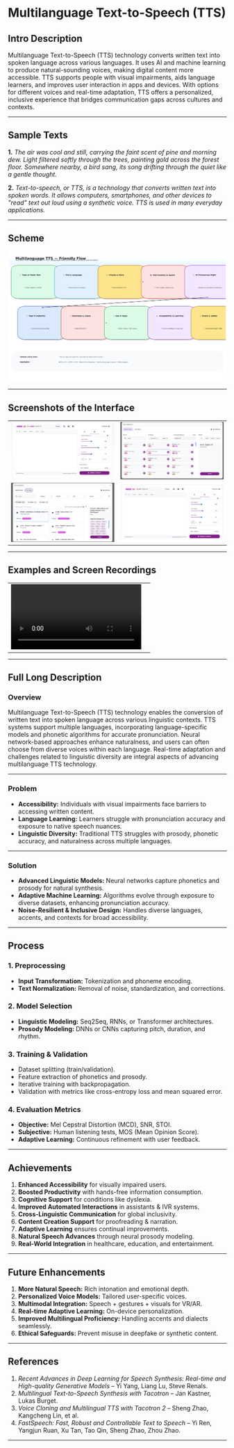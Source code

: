 # Multilanguage Text-to-Speech (TTS)

## Intro Description
Multilanguage Text-to-Speech (TTS) technology converts written text into spoken language across various languages. It uses AI and machine learning to produce natural-sounding voices, making digital content more accessible. TTS supports people with visual impairments, aids language learners, and improves user interaction in apps and devices. With options for different voices and real-time adaptation, TTS offers a personalized, inclusive experience that bridges communication gaps across cultures and contexts.

---

## Sample Texts
**1.** *The air was cool and still, carrying the faint scent of pine and morning dew. Light filtered softly through the trees, painting gold across the forest floor. Somewhere nearby, a bird sang, its song drifting through the quiet like a gentle thought.*

**2.** *Text-to-speech, or TTS, is a technology that converts written text into spoken words. It allows computers, smartphones, and other devices to "read" text out loud using a synthetic voice. TTS is used in many everyday applications.*

---

## Scheme

<img src="./img/img-1.png" alt="Scheme">

---

## Screenshots of the Interface

<table>
    <tbody>
        <tr>
            <td><img src="./img/img-2.png" alt="image"></td>
            <td><img src="./img/img-3.png" alt="image"></td>
        </tr>
        <tr>
            <td><img src="./img/img-4.png" alt="image"></td>
            <td><img src="./img/img-5.png" alt="image"></td>
        </tr>
    </tbody>
</table>

---

## Examples and Screen Recordings

<table>
    <tbody>
        <tr>
            <td>
                <video src="" controls preload>
                    Your browser does not support the video tag.
                </video>
            </td>
            <td>
            </td>
        </tr>
    </tbody>
</table>

---

## Full Long Description

### Overview
Multilanguage Text-to-Speech (TTS) technology enables the conversion of written text into spoken language across various linguistic contexts. TTS systems support multiple languages, incorporating language-specific models and phonetic algorithms for accurate pronunciation. Neural network-based approaches enhance naturalness, and users can often choose from diverse voices within each language. Real-time adaptation and challenges related to linguistic diversity are integral aspects of advancing multilanguage TTS technology.

---

### Problem
- **Accessibility:** Individuals with visual impairments face barriers to accessing written content.
- **Language Learning:** Learners struggle with pronunciation accuracy and exposure to native speech nuances.
- **Linguistic Diversity:** Traditional TTS struggles with prosody, phonetic accuracy, and naturalness across multiple languages.

---

### Solution
- **Advanced Linguistic Models:** Neural networks capture phonetics and prosody for natural synthesis.
- **Adaptive Machine Learning:** Algorithms evolve through exposure to diverse datasets, enhancing pronunciation accuracy.
- **Noise-Resilient & Inclusive Design:** Handles diverse languages, accents, and contexts for broad accessibility.

---

## Process

### 1. Preprocessing
- **Input Transformation:** Tokenization and phoneme encoding.
- **Text Normalization:** Removal of noise, standardization, and corrections.

### 2. Model Selection
- **Linguistic Modeling:** Seq2Seq, RNNs, or Transformer architectures.
- **Prosody Modeling:** DNNs or CNNs capturing pitch, duration, and rhythm.

### 3. Training & Validation
- Dataset splitting (train/validation).
- Feature extraction of phonetics and prosody.
- Iterative training with backpropagation.
- Validation with metrics like cross-entropy loss and mean squared error.

### 4. Evaluation Metrics
- **Objective:** Mel Cepstral Distortion (MCD), SNR, STOI.
- **Subjective:** Human listening tests, MOS (Mean Opinion Score).
- **Adaptive Learning:** Continuous refinement with user feedback.

---

## Achievements
1. **Enhanced Accessibility** for visually impaired users.
2. **Boosted Productivity** with hands-free information consumption.
3. **Cognitive Support** for conditions like dyslexia.
4. **Improved Automated Interactions** in assistants & IVR systems.
5. **Cross-Linguistic Communication** for global inclusivity.
6. **Content Creation Support** for proofreading & narration.
7. **Adaptive Learning** ensures continual improvements.
8. **Natural Speech Advances** through neural prosody modeling.
9. **Real-World Integration** in healthcare, education, and entertainment.

---

## Future Enhancements
1. **More Natural Speech:** Rich intonation and emotional depth.
2. **Personalized Voice Models:** Tailored user-specific voices.
3. **Multimodal Integration:** Speech + gestures + visuals for VR/AR.
4. **Real-time Adaptive Learning:** On-device personalization.
5. **Improved Multilingual Proficiency:** Handling accents and dialects seamlessly.
6. **Ethical Safeguards:** Prevent misuse in deepfake or synthetic content.

---

## References
1. *Recent Advances in Deep Learning for Speech Synthesis: Real-time and High-quality Generative Models* – Yi Yang, Liang Lu, Steve Renals.
2. *Multilingual Text-to-Speech Synthesis with Tacotron* – Jan Kastner, Lukas Burget.
3. *Voice Cloning and Multilingual TTS with Tacotron 2* – Sheng Zhao, Kangcheng Lin, et al.
4. *FastSpeech: Fast, Robust and Controllable Text to Speech* – Yi Ren, Yangjun Ruan, Xu Tan, Tao Qin, Sheng Zhao, Zhou Zhao.

---
